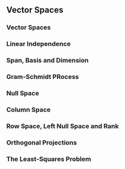 ## Vector Spaces 

### Vector Spaces

### Linear Independence 

### Span, Basis and Dimension 

### Gram-Schmidt PRocess

### Null Space

### Column Space

### Row Space, Left Null Space and Rank

### Orthogonal Projections

### The Least-Squares Problem